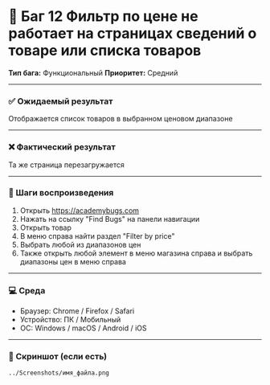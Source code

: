 # 🐞 Баг 12 Фильтр по цене не работает на страницах сведений о товаре или списка товаров

**Тип бага:**  Функциональный
**Приоритет:**  Средний

---

### ✅ Ожидаемый результат

Отображается список товаров в выбранном ценовом диапазоне

---

### ❌ Фактический результат

Та же страница перезагружается

---

### 🔁 Шаги воспроизведения

1. Открыть https://academybugs.com
2. Нажать на ссылку "Find Bugs" на панели навигации
3. Открыть товар
4. В меню справа найти раздел "Filter by price"
5. Выбрать любой из диапазонов цен
6. Также открыть любой элемент в меню магазина справа и выбрать диапазоны цен в меню справа

---

### 💻 Среда

- Браузер: Chrome / Firefox / Safari
- Устройство: ПК / Мобильный
- ОС: Windows / macOS / Android / iOS

---

### 📸 Скриншот (если есть)

`../Screenshots/имя_файла.png`
